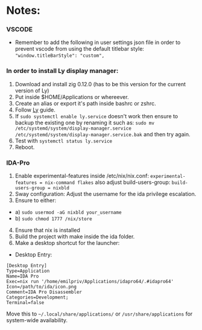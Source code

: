 # Notes:

### VSCODE
- Remember to add the following in user settings json file in order to prevent vscode from using the default titlebar style:
```"window.titleBarStyle": "custom",```

### In order to install Ly display manager:
1) Download and install zig 0.12.0 (has to be this version for the current version of Ly)
2) Put inside $HOME/Applications or whereever.
3) Create an alias or export it's path inside bashrc or zshrc.
4) Follow [Ly]([Ly](https://github.com/fairyglade/ly)) guide.
5) If ```sudo systemctl enable ly.service``` doesn't work then ensure to backup the existing one by renaming it such as: ```sudo mv /etc/systemd/system/display-manager.service /etc/systemd/system/display-manager.service.bak``` and then try again.
6) Test with ```systemctl status ly.service```
7) Reboot.

### IDA-Pro
1) Enable experimental-features inside /etc/nix/nix.conf: ```experimental-features = nix-command flakes```
also adjust build-users-group: ```build-users-group = nixbld```
2) Sway configuration: Adjust the username for the ida privilege escalation.
3) Ensure to either:
- a) ```sudo usermod -aG nixbld your_username```
- b) ```sudo chmod 1777 /nix/store```
4) Ensure that nix is installed
6) Build the project with make inside the ida folder.
7) Make a desktop shortcut for the launcher:
- Desktop Entry:
```
[Desktop Entry]
Type=Application
Name=IDA Pro
Exec=nix run '/home/emilpriv/Applications/idapro64/.#idapro64'
Icon=/path/to/ida/icon.png
Comment=IDA Pro Disassembler
Categories=Development;
Terminal=false
```
Move this to ```~/.local/share/applications/``` or ```/usr/share/applications``` for system-wide availability.
